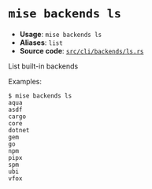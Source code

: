 # `mise backends ls`

- **Usage**: `mise backends ls`
- **Aliases**: `list`
- **Source code**: [`src/cli/backends/ls.rs`](https://github.com/jdx/mise/blob/main/src/cli/backends/ls.rs)

List built-in backends

Examples:

```
$ mise backends ls
aqua
asdf
cargo
core
dotnet
gem
go
npm
pipx
spm
ubi
vfox
```
